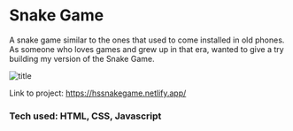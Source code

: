 # Snake Game
A snake game similar to the ones that used to come installed in old phones. As someone who loves games and grew up in that era, wanted to give a try building my version of the Snake Game.

![title](public/githubimage.png)

Link to project: https://hssnakegame.netlify.app/


### Tech used: HTML, CSS, Javascript


